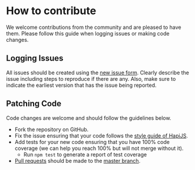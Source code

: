 # How to contribute


We welcome contributions from the community and are pleased to have them.  Please follow this guide when logging issues or making code changes.

## Logging Issues

All issues should be created using the [new issue form](https://github.com/yalochat/vcrecorder/issues/new). Clearly describe the issue including steps
to reproduce if there are any. Also, make sure to indicate the earliest version that has the issue being reported.

## Patching Code

Code changes are welcome and should follow the guidelines below.

* Fork the repository on GitHub.
* Fix the issue ensuring that your code follows the [style guide of HapiJS](https://github.com/hapijs/contrib/blob/master/Style.md).
* Add tests for your new code ensuring that you have 100% code coverage (we can help you reach 100% but will not merge without it).
    * Run `npm test` to generate a report of test coverage
* [Pull requests](http://help.github.com/send-pull-requests/) should be made to the [master branch](https://github.com/yalochat/vcrecorder/tree/master).
